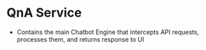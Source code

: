 # QnA Service

- Contains the main Chatbot Engine that intercepts API requests, processes them, and returns response to UI